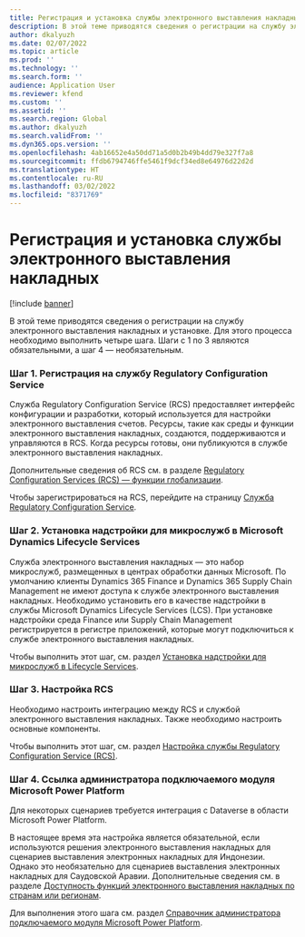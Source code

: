 ```yaml
---
title: Регистрация и установка службы электронного выставления накладных
description: В этой теме приводятся сведения о регистрации на службу электронного выставления накладных и установке.
author: dkalyuzh
ms.date: 02/07/2022
ms.topic: article
ms.prod: ''
ms.technology: ''
ms.search.form: ''
audience: Application User
ms.reviewer: kfend
ms.custom: ''
ms.assetid: ''
ms.search.region: Global
ms.author: dkalyuzh
ms.search.validFrom: ''
ms.dyn365.ops.version: ''
ms.openlocfilehash: 4ab16652e4a50dd71a5d0b2b49b4dd79e327f7a8
ms.sourcegitcommit: ffdb6794746ffe5461f9dcf34ed8e64976d22d2d
ms.translationtype: HT
ms.contentlocale: ru-RU
ms.lasthandoff: 03/02/2022
ms.locfileid: "8371769"
---
```

# <a name="sign-up-for-and-install-the-electronic-invoicing-service"></a>Регистрация и установка службы электронного выставления накладных

[!include [banner](../includes/banner.md)]

В этой теме приводятся сведения о регистрации на службу электронного выставления накладных и установке. Для этого процесса необходимо выполнить четыре шага. Шаги с 1 по 3 являются обязательными, а шаг 4 — необязательным.

### <a name="step-1-sign-up-for-regulatory-configuration-service"></a>Шаг 1. Регистрация на службу Regulatory Configuration Service

Служба Regulatory Configuration Service (RCS) предоставляет интерфейс конфигурации и разработки, который используется для настройки электронного выставления счетов. Ресурсы, такие как среды и функции электронного выставления накладных, создаются, поддерживаются и управляются в RCS. Когда ресурсы готовы, они публикуются в службе электронного выставления накладных.

Дополнительные сведения об RCS см. в разделе [Regulatory Configuration Services (RCS) — функции глобализации](rcs-globalization-feature.md).

Чтобы зарегистрироваться на RCS, перейдите на страницу [Служба Regulatory Configuration Service](https://marketing.configure.global.dynamics.com/).

### <a name="step-2-install-the-add-in-for-microservices-in-microsoft-dynamics-lifecycle-services"></a>Шаг 2. Установка надстройки для микрослужб в Microsoft Dynamics Lifecycle Services

Служба электронного выставления накладных — это набор микрослужб, размещенных в центрах обработки данных Microsoft. По умолчанию клиенты Dynamics 365 Finance и Dynamics 365 Supply Chain Management не имеют доступа к службе электронного выставления накладных. Необходимо установить его в качестве надстройки в службы Microsoft Dynamics Lifecycle Services (LCS). При установке надстройки среда Finance или Supply Chain Management регистрируется в регистре приложений, которые могут подключиться к службе электронного выставления накладных.

Чтобы выполнить этот шаг, см. раздел [Установка надстройки для микрослужб в Lifecycle Services](e-invoicing-install-add-in-microservices-lcs.md).

### <a name="step-3-set-up-rcs"></a>Шаг 3. Настройка RCS

Необходимо настроить интеграцию между RCS и службой электронного выставления накладных. Также необходимо настроить основные компоненты.

Чтобы выполнить этот шаг, см. раздел [Настройка службы Regulatory Configuration Service (RCS)](e-invoicing-set-up-rcs.md).

### <a name="step-4-microsoft-power-platform-plug-in-admin-reference"></a>Шаг 4. Ссылка администратора подключаемого модуля Microsoft Power Platform

Для некоторых сценариев требуется интеграция с Dataverse в области Microsoft Power Platform.

В настоящее время эта настройка является обязательной, если используются решения электронного выставления накладных для сценариев выставления электронных накладных для Индонезии. Однако это необязательно для сценариев выставления электронных накладных для Саудовской Аравии. Дополнительные сведения см. в разделе [Доступность функций электронного выставления накладных по странам или регионам](e-invoicing-country-specific-availability.md).

Для выполнения этого шага см. раздел [Справочник администратора подключаемого модуля Microsoft Power Platform](e-invoicing-power-platform-plug-in.md).
